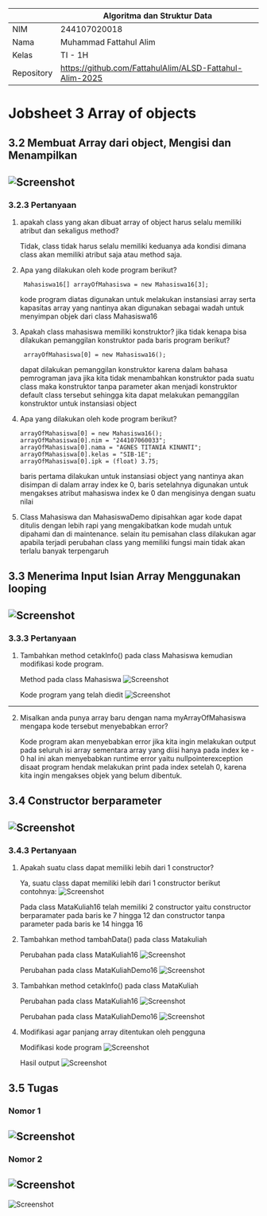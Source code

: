 |  | Algoritma dan Struktur Data|
|--|--|
| NIM |  244107020018|
| Nama |  Muhammad Fattahul Alim |
| Kelas | TI - 1H |
| Repository |https://github.com/FattahulAlim/ALSD-Fattahul-Alim-2025|

# Jobsheet 3 Array of objects

## 3.2 Membuat Array dari object, Mengisi dan Menampilkan

![Screenshot](../img/Perc1.png)
---

### 3.2.3 Pertanyaan
1. apakah class yang akan dibuat array of object harus selalu memiliki atribut dan sekaligus method?

    Tidak, class tidak harus selalu memiliki keduanya ada kondisi dimana class akan memiliki atribut saja atau method saja.

2. Apa yang dilakukan oleh kode program berikut?
        
        Mahasiswa16[] arrayOfMahasiswa = new Mahasiswa16[3];

    kode program diatas digunakan untuk melakukan instansiasi array serta kapasitas array yang nantinya akan digunakan sebagai wadah untuk menyimpan objek dari class Mahasiswa16

3. Apakah class mahasiswa memiliki konstruktor? jika tidak kenapa bisa dilakukan pemanggilan konstruktor pada baris program berikut?

        arrayOfMahasiswa[0] = new Mahasiswa16();
        

    dapat dilakukan pemanggilan konstruktor karena dalam bahasa pemrograman java jika kita tidak menambahkan konstruktor pada suatu class maka konstruktor tanpa parameter akan menjadi konstruktor default class tersebut sehingga kita dapat melakukan pemanggilan konstruktor untuk instansiasi object

4.  Apa yang dilakukan oleh kode program berikut?

        arrayOfMahasiswa[0] = new Mahasiswa16();
        arrayOfMahasiswa[0].nim = "244107060033";
        arrayOfMahasiswa[0].nama = "AGNES TITANIA KINANTI";
        arrayOfMahasiswa[0].kelas = "SIB-1E";
        arrayOfMahasiswa[0].ipk = (float) 3.75;

    baris pertama dilakukan untuk instansiasi object yang nantinya akan disimpan di dalam array index ke 0, baris setelahnya digunakan untuk mengakses atribut mahasiswa index ke 0 dan mengisinya dengan suatu nilai

5. Class Mahasiswa dan MahasiswaDemo dipisahkan agar kode dapat ditulis dengan lebih rapi yang mengakibatkan kode mudah untuk dipahami dan di maintenance. selain itu pemisahan class dilakukan agar apabila terjadi perubahan class yang memiliki fungsi main tidak akan terlalu banyak terpengaruh

## 3.3 Menerima Input Isian Array Menggunakan looping

![Screenshot](../img/Perc2.png)
---

### 3.3.3 Pertanyaan
1. Tambahkan method cetakInfo() pada class Mahasiswa kemudian modifikasi kode program.

    Method pada class Mahasiswa
![Screenshot](../img/Perc2(1).png)


    Kode program yang telah diedit
![Screenshot](../img/Perc2(2).png)
---

2. Misalkan anda punya array baru dengan nama myArrayOfMahasiswa mengapa kode tersebut menyebabkan error?

    Kode program akan menyebabkan error jika kita ingin melakukan output pada seluruh isi array sementara array yang diisi hanya pada index ke - 0 hal ini akan menyebabkan runtime error yaitu nullpointerexception disaat program hendak melakukan print pada index setelah 0, karena kita ingin mengakses objek yang belum dibentuk.

## 3.4 Constructor berparameter

![Screenshot](../img/Perc3.png)
---

### 3.4.3 Pertanyaan

1. Apakah suatu class dapat memiliki lebih dari 1 constructor?

    Ya, suatu class dapat memiliki lebih dari 1 constructor berikut contohnya:
![Screenshot](../img/Perc3(1).png)

    Pada class MataKuliah16 telah memiliki 2 constructor yaitu constructor berparamater pada baris ke 7 hingga 12 dan constructor tanpa parameter pada baris ke 14 hingga 16

2. Tambahkan method tambahData() pada class Matakuliah

    Perubahan pada class MataKuliah16
![Screenshot](../img/Perc3(4).png)

    Perubahan pada class MataKuliahDemo16
![Screenshot](../img/Perc3(3).png)

3. Tambahkan method cetakInfo() pada class MataKuliah

    Perubahan pada class MataKuliah16
![Screenshot](../img/Perc3(5).png)

    Perubahan pada class MataKuliahDemo16
![Screenshot](../img/Perc3(6).png)
    

4. Modifikasi agar panjang array ditentukan oleh pengguna

    Modifikasi kode program
![Screenshot](../img/Perc3(7).png)
    
    Hasil output
![Screenshot](../img/Perc3(8).png)


## 3.5 Tugas

### Nomor 1

![Screenshot](../img/tugas1.png)
---

### Nomor 2

![Screenshot](../img/tugas2.png)
---
![Screenshot](../img/tugas2(1).png)


